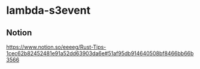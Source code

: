 # lambda-s3event

## Notion

https://www.notion.so/eeeeg/Rust-Tips-1cec62b82452481e91a52dd63903da6e#51af95db914640508bf8466bb66b3566
